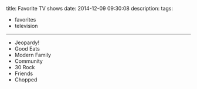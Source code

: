 title: Favorite TV shows
date: 2014-12-09 09:30:08
description:
tags:
- favorites
- television
---

- Jeopardy!
- Good Eats
- Modern Family
- Community
- 30 Rock
- Friends
- Chopped

